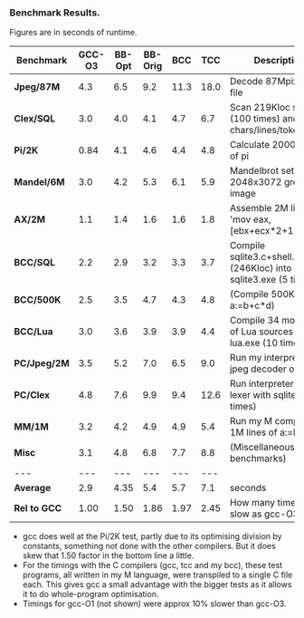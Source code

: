 ### Benchmark Results.

Figures are in seconds of runtime.

Benchmark | GCC-O3 | BB-Opt | BB-Orig | BCC | TCC | Description
--- | --- | --- | --- | --- | --- | ---
**Jpeg/87M** | 4.3 | 6.5 | 9.2 | 11.3 | 18.0 | Decode 87Mpixel jpeg file
**Clex/SQL** | 3.0 | 4.0 | 4.1 | 4.7 | 6.7 | Scan 219Kloc sqlite3.c (100 times) and count chars/lines/tokens
**Pi/2K** | 0.84 | 4.1 | 4.6 | 4.4 | 4.8 | Calculate 2000 digits of pi
**Mandel/6M** | 3.0 | 4.2 | 5.3 | 6.1 | 5.9 | Mandelbrot set into 2048x3072 greyscale image
**AX/2M** | 1.1 | 1.4 | 1.6 | 1.6 | 1.8 | Assemble 2M lines of 'mov eax,\[ebx+ecx\*2+123456\]'
**BCC/SQL** | 2.2 | 2.9 | 3.2 | 3.3 | 3.7 | Compile sqlite3.c+shell.c (246Kloc) into sqlite3.exe (5 times)
**BCC/500K** | 2.5 | 3.5 | 4.7 | 4.3 | 4.8 | (Compile 500K lines of a:=b+c\*d)
**BCC/Lua** | 3.0 | 3.6 | 3.9 | 3.9 | 4.4 | Compile 34 modules of Lua sources to lua.exe (10 times)
**PC/Jpeg/2M** | 3.5| 5.2 | 7.0 | 6.5 | 9.0 | Run my interpreter on jpeg decoder on 2Mpix
**PC/Clex** | 4.8 | 7.6 | 9.9 | 9.4 | 12.6 | Run interpreter on lexer with sqlite3.c (10 times)
**MM/1M**  | 3.2 | 4.2 | 4.9 | 4.9 | 5.4 |  Run my M compiler on 1M lines of a:=b+c\*d
**Misc** | 3.1 | 4.8 | 6.8 | 7.7 | 8.8 | (Miscellaneous micro-benchmarks)
--- | --- | --- | --- | --- | --- | 
**Average**  | 2.9 | 4.35 | 5.4  | 5.7 | 7.1  | seconds
**Rel to GCC** | 1.00  | 1.50 | 1.86 | 1.97 | 2.45 | How many times as slow as gcc-O3

* gcc does well at the Pi/2K test, partly due to its optimising division by constants, something not done with the other compilers. But it does skew that 1.50 factor in the bottom line a little.
* For the timings with the C compilers (gcc, tcc and my bcc), these test programs, all written in my M language, were transpiled to a single C file each. This gives gcc a small advantage with the bigger tests as it allows it to do whole-program optimisation.
* Timings for gcc-O1 (not shown) were approx 10% slower than gcc-O3.
